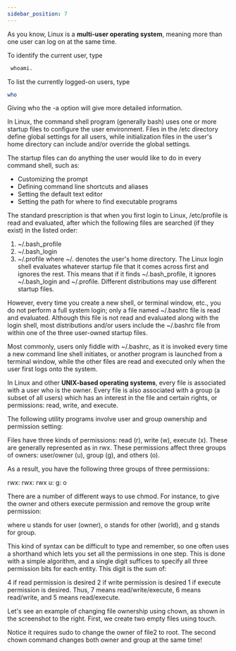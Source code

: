 ```yaml
---
sidebar_position: 7
---
```

As you know, Linux is a **multi-user operating system**, meaning more than one user can log on at the same time.

To identify the current user, 
type
```bash
 whoami.
```
To list the currently logged-on users, type
```bash
who
```
Giving who the -a option will give more detailed information.

In Linux, the command shell program (generally bash) uses one or more startup files to configure the user environment. Files in the /etc directory define global settings for all users, while initialization files in the user's home directory can include and/or override the global settings.

The startup files can do anything the user would like to do in every command shell, such as:

- Customizing the prompt
- Defining command line shortcuts and aliases
- Setting the default text editor
- Setting the path for where to find executable programs

The standard prescription is that when you first login to Linux, /etc/profile is read and evaluated, after which the following files are searched (if they exist) in the listed order:

1. ~/.bash_profile
2. ~/.bash_login
3. ~/.profile 
where ~/. denotes the user's home directory. The Linux login shell evaluates whatever startup file that it comes across first and ignores the rest. This means that if it finds ~/.bash_profile, it ignores ~/.bash_login and ~/.profile. Different distributions may use different startup files.

However, every time you create a new shell, or terminal window, etc., you do not perform a full system login; only a file named ~/.bashrc file is read and evaluated. Although this file is not read and evaluated along with the login shell, most distributions and/or users include the ~/.bashrc file from within one of the three user-owned startup files.

Most commonly, users only fiddle with ~/.bashrc, as it is invoked every time a new command line shell initiates, or another program is launched from a terminal window, while the other files are read and executed only when the user first logs onto the system.

In Linux and other **UNIX-based operating systems**, every file is associated with a user who is the owner. Every file is also associated with a group (a subset of all users) which has an interest in the file and certain rights, or permissions: read, write, and execute.

The following utility programs involve user and group ownership and permission setting: 


Files have three kinds of permissions: read (r), write (w), execute (x). These are generally represented as in rwx. These permissions affect three groups of owners: user/owner (u), group (g), and others (o).

As a result, you have the following three groups of three permissions:

rwx: rwx: rwx
 u:   g:   o

There are a number of different ways to use chmod. For instance, to give the owner and others execute permission and remove the group write permission:

where u stands for user (owner), o stands for other (world), and g stands for group.

This kind of syntax can be difficult to type and remember, so one often uses a shorthand which lets you set all the permissions in one step. This is done with a simple algorithm, and a single digit suffices to specify all three permission bits for each entity. This digit is the sum of:

4 if read permission is desired
2 if write permission is desired
1 if execute permission is desired.
Thus, 7 means read/write/execute, 6 means read/write, and 5 means read/execute.

Let's see an example of changing file ownership using chown, as shown in the screenshot to the right. First, we create two empty files using touch.

Notice it requires sudo to change the owner of file2 to root. The second chown command changes both owner and group at the same time!